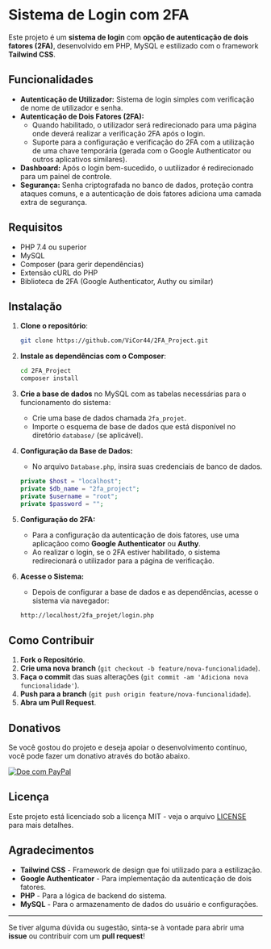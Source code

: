 # Sistema de Login com 2FA

Este projeto é um **sistema de login** com **opção de autenticação de dois fatores (2FA)**, desenvolvido em PHP, MySQL e estilizado com o framework **Tailwind CSS**.

## Funcionalidades

- **Autenticação de Utilizador:** Sistema de login simples com verificação de nome de utilizador e senha.
- **Autenticação de Dois Fatores (2FA):** 
  - Quando habilitado, o utilizador será redirecionado para uma página onde deverá realizar a verificação 2FA após o login.
  - Suporte para a configuração e verificação do 2FA com a utilização de uma chave temporária (gerada com o Google Authenticator ou outros aplicativos similares).  
- **Dashboard:** Após o login bem-sucedido, o uutilizador é redirecionado para um painel de controle.
- **Segurança:** Senha criptografada no banco de dados, proteção contra ataques comuns, e a autenticação de dois fatores adiciona uma camada extra de segurança.

## Requisitos

- PHP 7.4 ou superior
- MySQL
- Composer (para gerir dependências)
- Extensão cURL do PHP
- Biblioteca de 2FA (Google Authenticator, Authy ou similar)

## Instalação

1. **Clone o repositório**:
    ```bash
    git clone https://github.com/ViCor44/2FA_Project.git
    ```

2. **Instale as dependências com o Composer**:
    ```bash
    cd 2FA_Project
    composer install
    ```

3. **Crie a base de dados** no MySQL com as tabelas necessárias para o funcionamento do sistema:
    - Crie uma base de dados chamada `2fa_projet`.
    - Importe o esquema de base de dados que está disponível no diretório `database/` (se aplicável).

4. **Configuração da Base de Dados:**
    - No arquivo `Database.php`, insira suas credenciais de banco de dados.

    ```php
    private $host = "localhost";
    private $db_name = "2fa_project";
    private $username = "root";
    private $password = "";     
    ```

5. **Configuração do 2FA:**
    - Para a configuração da autenticação de dois fatores, use uma aplicaçãoo como **Google Authenticator** ou **Authy**.
    - Ao realizar o login, se o 2FA estiver habilitado, o sistema redirecionará o utilizador para a página de verificação.

6. **Acesse o Sistema:**
    - Depois de configurar a base de dados e as dependências, acesse o sistema via navegador:
    ```bash
    http://localhost/2fa_projet/login.php
    ```

## Como Contribuir

1. **Fork o Repositório**.
2. **Crie uma nova branch** (`git checkout -b feature/nova-funcionalidade`).
3. **Faça o commit** das suas alterações (`git commit -am 'Adiciona nova funcionalidade'`).
4. **Push para a branch** (`git push origin feature/nova-funcionalidade`).
5. **Abra um Pull Request**.

## Donativos

Se você gostou do projeto e deseja apoiar o desenvolvimento contínuo, você pode fazer um donativo através do botão abaixo.

[![Doe com PayPal](https://www.paypalobjects.com/en_US/i/btn/btn_donateCC_LG.gif)](https://www.paypal.com/donate?business=victor.a.correia@gmail.com)

## Licença

Este projeto está licenciado sob a licença MIT - veja o arquivo [LICENSE](LICENSE) para mais detalhes.

## Agradecimentos

- **Tailwind CSS** - Framework de design que foi utilizado para a estilização.
- **Google Authenticator** - Para implementação da autenticação de dois fatores.
- **PHP** - Para a lógica de backend do sistema.
- **MySQL** - Para o armazenamento de dados do usuário e configurações.

---

Se tiver alguma dúvida ou sugestão, sinta-se à vontade para abrir uma **issue** ou contribuir com um **pull request**!
